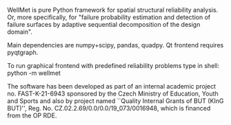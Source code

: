 WellMet is pure Python framework for spatial structural reliability analysis. Or, more specifically, for "failure probability estimation and detection of failure surfaces by adaptive sequential decomposition of the design domain".

Main dependencies are numpy+scipy, pandas, quadpy.
Qt frontend requires pyqtgraph.

To run graphical frontend with predefined reliability problems type in shell: python -m wellmet

The software has been developed as part of an internal academic project no. FAST-K-21-6943 sponsored by the Czech Ministry of Education, Youth and Sports and also by project named ``Quality Internal Grants of BUT (KInG BUT)'', Reg. No. CZ.02.2.69/0.0/0.0/19\_073/0016948, which is financed from the OP RDE.
